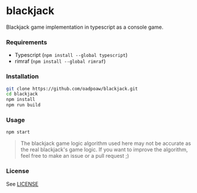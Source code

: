 # blackjack 

Blackjack game implementation in typescript as a console game.

### Requirements
- Typescript (`npm install --global typescript`)
- rimraf (`npm install --global rimraf`)

### Installation
```sh
git clone https://github.com/oadpoaw/blackjack.git
cd blackjack
npm install
npm run build
```

### Usage
```sh
npm start
```

> The blackjack game logic algorithm used here may not be accurate as the real blackjack's game logic.
> If you want to improve the algorithm, feel free to make an issue or a pull request ;)

### License
See [LICENSE](LICENSE)
